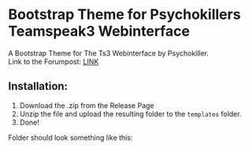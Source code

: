 # Bootstrap Theme for Psychokillers Teamspeak3 Webinterface

A Bootstrap Theme for The Ts3 Webinterface by Psychokiller.  
Link to the Forumpost: [LINK](http://interface.ts-rent.de/smf/index.php?page=Thread&threadID=1178)
  
## Installation:
1. Download the .zip from the Release Page
2. Unzip the file and upload the resulting folder to the ```templates``` folder.
3. Done!
  
Folder should look something like this:  
[]()